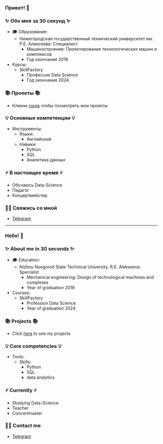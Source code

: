 ### Привет! 👋

### ✨ Обо мне за 30 секунд ✨ 
* 🎓 Образование:
  - Нижегородская государственный технический университет им. Р.Е. Алексеева: Специалист
    * Машиностроение: Проектирование технологических машин и комплексов
    * Год окончания 2018
* Курсы:
  - SkillFactory
    * Профессия Data Science
    * Год окончания 2024

### 📚 Проекты 📚

* Кликни [сюда](https://github.com/DmitryChrome?tab=repositories) чтобы посмотреть мои проекты

### 💡 Основные компетенции 💡
- Инструменты: 
  - Языки:
    * Английский
  - Навыки: 
    * Python
    * SQL
    * Аналитика данных

### ⚡️ В настоящее время ⚡️
- Обучаюсь Data-Science
- Педагог
- Концертмейстер

### 🙌🏻 Свяжись со мной
- [Telegram](https://t.me/Dmitry_Chuprinko)

---

### Hello! 👋

### ✨ About me in 30 seconds ✨ 
* 🎓 Education:
  - Nizhny Novgorod State Technical University. R.E. Alekseeva: Specialist
    * Mechanical engineering: Design of technological machines and complexes
    * Year of graduation 2018
* Courses:
  - SkillFactory
    * Profession Data Science
    * Year of graduation 2024

### 📚 Projects 📚

* Click [here](https://github.com/DmitryChrome?tab=repositories) to see my projects

### 💡 Core competencies 💡
- Tools: 
  - Skills:
    * Python
    * SQL
    * data analytics

### ⚡️ Currently ⚡️
- Studying Data-Science
- Teacher
- Concertmaster

### 🙌🏻 Contact me
- [Telegram](https://t.me/Dmitry_Chuprinko)
